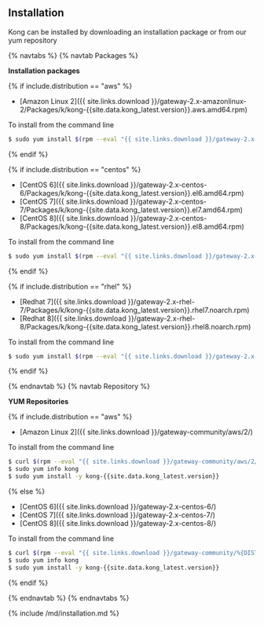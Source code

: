 
## Installation

Kong can be installed by downloading an installation package or from our yum repository

{% navtabs %}
{% navtab Packages %}

**Installation packages**

{% if include.distribution == "aws" %}

- [Amazon Linux 2]({{ site.links.download }}/gateway-2.x-amazonlinux-2/Packages/k/kong-{{site.data.kong_latest.version}}.aws.amd64.rpm)

To install from the command line

```bash
$ sudo yum install $(rpm --eval "{{ site.links.download }}/gateway-2.x-amazonlinux-2/Packages/k/kong-{{site.data.kong_latest.version}}.aws.amd64.rpm")
```

{% endif %}

{% if include.distribution == "centos" %}

- [CentOS 6]({{ site.links.download }}/gateway-2.x-centos-6/Packages/k/kong-{{site.data.kong_latest.version}}.el6.amd64.rpm)
- [CentOS 7]({{ site.links.download }}/gateway-2.x-centos-7/Packages/k/kong-{{site.data.kong_latest.version}}.el7.amd64.rpm)
- [CentOS 8]({{ site.links.download }}/gateway-2.x-centos-8/Packages/k/kong-{{site.data.kong_latest.version}}.el8.amd64.rpm)

To install from the command line

```bash
$ sudo yum install $(rpm --eval "{{ site.links.download }}/gateway-2.x-centos-%{centos_ver}/Packages/k/kong-{{site.data.kong_latest.version}}.el%{centos_ver}.amd64.rpm")
```

{% endif %}

{% if include.distribution == "rhel" %}

- [Redhat 7]({{ site.links.download }}/gateway-2.x-rhel-7/Packages/k/kong-{{site.data.kong_latest.version}}.rhel7.noarch.rpm)
- [Redhat 8]({{ site.links.download }}/gateway-2.x-rhel-8/Packages/k/kong-{{site.data.kong_latest.version}}.rhel8.noarch.rpm)

To install from the command line

```bash
$ sudo yum install $(rpm --eval "{{ site.links.download }}/gateway-2.x-rhel-%{rhel}/Packages/k/kong-{{site.data.kong_latest.version}}.rhel%{rhel}.noarch.rpm")
```

{% endif %}

{% endnavtab %}
{% navtab Repository %}

**YUM Repositories**

{% if include.distribution == "aws" %}

- [Amazon Linux 2]({{ site.links.download }}/gateway-community/aws/2/)

To install from the command line

```bash
$ curl $(rpm --eval "{{ site.links.download }}/gateway-community/aws/2/config.repo") | sudo tee /etc/yum.repos.d/kong.repo
$ sudo yum info kong
$ sudo yum install -y kong-{{site.data.kong_latest.version}}
```

{% else %}

- [CentOS 6]({{ site.links.download }}/gateway-2.x-centos-6/)
- [CentOS 7]({{ site.links.download }}/gateway-2.x-centos-7/)
- [CentOS 8]({{ site.links.download }}/gateway-2.x-centos-8/)

To install from the command line

```bash
$ curl $(rpm --eval "{{ site.links.download }}/gateway-community/%{DISTRIBUTION}/%{rhel}/config.repo") | sudo tee /etc/yum.repos.d/kong.repo
$ sudo yum info kong
$ sudo yum install -y kong-{{site.data.kong_latest.version}}
```

{% endif %}

{% endnavtab %}
{% endnavtabs %}

{% include /md/installation.md %}
